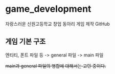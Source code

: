 # game_development
자랑스러운 신원고등학교 창업 동아리 게임 제작 GitHub

## 게임 기본 구조
엔티티, 폰트 파일 등 -> general 파일 -> main 파일

~~main과 general 파일의 병합에 대해서는 고민 중이다.~~
